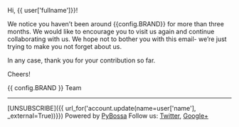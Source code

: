 Hi, {{ user['fullname']}}!

We notice you haven’t been around {{config.BRAND}} for more than three months. We would like to encourage you to visit us again and continue collaborating with us. We hope not to bother you with this email- we’re just trying to make you not forget about us.

In any case, thank you for your contribution so far.

Cheers!

{{ config.BRAND }} Team

***
[UNSUBSCRIBE]({{ url_for('account.update(name=user['name'], _external=True))}})
Powered by [PyBossa](http://pybossa.com)
Follow us: [Twitter](http://twitter.com/pybossa), [Google+](https://plus.google.com/115359083217638640334/posts)
